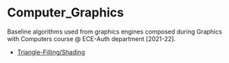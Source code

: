 # Computer_Graphics
Baseline algorithms used from graphics engines composed during Graphics with Computers course @ ECE-Auth department [2021-22].


* [Triangle-Filling/Shading](https://github.com/harryfilis/Triangle_Filling)
